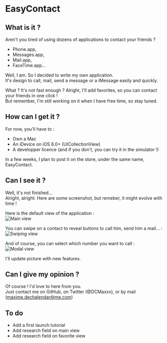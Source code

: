 EasyContact
=======

What is it ?
-------

Aren't you tired of using dozens of applications to contact your friends ?
+ Phone.app,
+ Messages.app,
+ Mail.app,
+ FaceTime.app...

Well, I am. So I decided to write my own application.  
It's design to call, mail, send a message or a iMessage easily and quickly.

What ? It's not fast enough ? Alright, I'll add favorites, so you can contact your friends in one click !   
But remember, I'm still working on it when I have free time, so stay tuned.

How can I get it ?
-------
For now, you'll have to :
+ Own a Mac
+ An iDevice on iOS 6.0+ (UICollectionView)
+ A developper licence (and if you don't, you can try it in the simulator !)

In a few weeks, I plan to post it on the store, under the same name, EasyContact.


Can I see it ?
-------
Well, it's not finished...  
Alright, alright. Here are some screenshot, but remeber, it might evolve with time !

Here is the default view of the application :  
![Main view](https://raw.github.com/DCMaxxx/EasyContact/master/Screenshots/Main%20view.png)

You can swipe on a contact to reveal buttons to call him, send him a mail... :  
![Swiping view](https://raw.github.com/DCMaxxx/EasyContact/master/Screenshots/Swiping%20view.png)

And of course, you can select which number you want to call :  
![Modal view](https://raw.github.com/DCMaxxx/EasyContact/master/Screenshots/Modal%20view.png)

I'll update picture with new features.


Can I give my opinion ?
-------
Of course ! I'd love to here from you.  
Just contact me on GitHub, on Twitter (@DCMaxxx), or by mail (maxime.dechalendar@me.com)


To do
-------
+ Add a first launch tutorial
+ Add research field on main view
+ Add research field on favorite view
